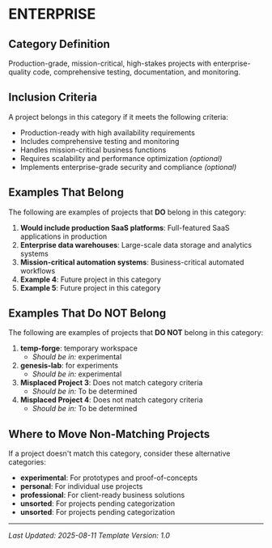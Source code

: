 # ENTERPRISE

## Category Definition

Production-grade, mission-critical, high-stakes projects with enterprise-quality code, comprehensive testing, documentation, and monitoring.

## Inclusion Criteria

A project belongs in this category if it meets the following criteria:

- Production-ready with high availability requirements
- Includes comprehensive testing and monitoring
- Handles mission-critical business functions
- Requires scalability and performance optimization *(optional)*
- Implements enterprise-grade security and compliance *(optional)*

## Examples That Belong

The following are examples of projects that **DO** belong in this category:

1. **Would include production SaaS platforms**: Full-featured SaaS applications in production
2. **Enterprise data warehouses**: Large-scale data storage and analytics systems
3. **Mission-critical automation systems**: Business-critical automated workflows
4. **Example 4**: Future project in this category
5. **Example 5**: Future project in this category

## Examples That Do NOT Belong

The following are examples of projects that **DO NOT** belong in this category:

1. **temp-forge**: temporary workspace
   - *Should be in:* experimental
2. **genesis-lab**: for experiments
   - *Should be in:* experimental
3. **Misplaced Project 3**: Does not match category criteria
   - *Should be in:* To be determined
4. **Misplaced Project 4**: Does not match category criteria
   - *Should be in:* To be determined

## Where to Move Non-Matching Projects

If a project doesn't match this category, consider these alternative categories:

- **experimental**: For prototypes and proof-of-concepts
- **personal**: For individual use projects
- **professional**: For client-ready business solutions
- **unsorted**: For projects pending categorization
- **unsorted**: For projects pending categorization

---

*Last Updated: 2025-08-11*
*Template Version: 1.0*
